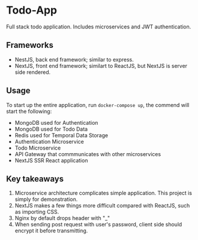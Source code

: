 # Todo-App
Full stack todo application. Includes microservices and JWT authentication.

## Frameworks
- NestJS, back end framework; similar to express.
- NextJS, front end framework; similart to ReactJS, but NextJS is server side rendered.

## Usage
To start up the entire application, run `docker-compose up`, the commend will start the following:
- MongoDB used for Authentication
- MongoDB used for Todo Data
- Redis used for Temporal Data Storage
- Authentication Microservice
- Todo Microservice
- API Gateway that commmunicates with other microservices
- NextJS SSR React application

## Key takeaways
1. Microservice architecture complicates simple application. This project is simply for demonstration.
2. NextJS makes a few things more difficult compared with ReactJS, such as importing CSS.
3. Nginx by default drops header with "_"
4. When sending post request with user's password, client side should encrypt it before transmitting.
